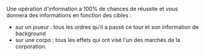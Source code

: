 Une opération d'information a 100% de chances de réussite et vous donnera des informations en fonction des cibles :
* sur un joueur : tous les ordres qu'il a passé ce tour et son information de background
* sur une corpo : tous les effets qui ont visé l'un des marchés de la corporation.